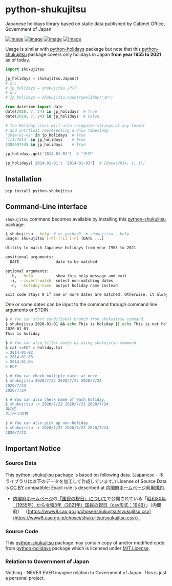 # python-shukujitsu
Japanese holidays library based on static data published by Cabinet Office, Government of Japan

[![image](https://img.shields.io/pypi/l/python-shukujitsu.svg)](https://pypi.org/project/python-shukujitsu/)
[![image](https://img.shields.io/pypi/dm/python-shukujitsu.svg)](https://pypi.org/project/python-shukujitsu/)
[![image](https://img.shields.io/pypi/v/python-shukujitsu.svg)](https://pypi.org/project/python-shukujitsu/)
[![image](https://img.shields.io/pypi/pyversions/python-shukujitsu.svg)](https://pypi.org/project/python-shukujitsu/)

Usage is similar with [python-holidays](https://github.com/dr-prodigy/python-holidays) package but note that this [python-shukujitsu](https://github.com/sakurai-youhei/python-shukujitsu) package covers only holidays in Japan **from year 1955 to 2021** as of today.

```python
import shukujitsu

jp_holidays = shukujitsu.Japan()
# or:
# jp_holidays = shukujitsu.JP()
# or:
# jp_holidays = shukujitsu.CountryHoliday('JP')

from datetime import date
date(2020, 7, 24) in jp_holidays  # True
date(2019, 7, 24) in jp_holidays  # False

# The Holiday class will also recognize strings of any format
# and int/float representing a Unix timestamp
'2014-01-01' in jp_holidays  # True
'1/1/2014' in jp_holidays    # True
1388597445 in jp_holidays    # True

jp_holidays.get('2014-01-01')  # "元日"

jp_holidays['2014-01-01': '2014-01-03']  # [date(2014, 1, 1)]
```

## Installation

```
pip install python-shukujitsu
```

## Command-Line interface

`shukujitsu` command becomes available by installing this [python-shukujitsu](https://github.com/sakurai-youhei/python-shukujitsu) package.

```bash
$ shukujitsu --help  # or python3 -m shukujitsu --help
usage: shukujitsu [-h] [-i] [-n] [DATE ...]

Utility to match Japanese holidays from year 1955 to 2021

positional arguments:
  DATE                date to be matched

optional arguments:
  -h, --help          show this help message and exit
  -i, --invert-match  select non-matching dates
  -n, --holiday-name  output holiday name instead

Exit code stays 0 if one or more dates are matched. Otherwise, it always goes 1.
```

One or some dates can be input to the command through command line arguments or STDIN.

```bash
$ # You can start conditional branch from shukujitsu command.
$ shukujitsu 2020-01-01 && echo This is holiday || echo This is not holiday
2020-01-01
This is holiday

$ # You can also filter dates by using shukujitsu command.
$ cat <<EOF > holiday.txt
> 2014-01-02
> 2014-01-03
> 2014-01-04
> EOF

$ # You can check multiple dates at once.
$ shukujitsu 2020/7/22 2020/7/23 2020/7/24
2020/7/23
2020/7/24

$ # You can also check name of each holiday.
$ shukujitsu -n 2020/7/22 2020/7/23 2020/7/24
海の日
スポーツの日

$ # You can also pick up non-holiday.
$ shukujitsu -i 2020/7/22 2020/7/23 2020/7/24
2020/7/22
```

## Important Notice

### Source Data

This [python-shukujitsu](https://github.com/sakurai-youhei/python-shukujitsu) package is based on following data. (Japanese - 本ライブラリは以下のデータを加工して作成しています。) License of Source Data is [CC BY](https://creativecommons.org/licenses/by/4.0/legalcode.ja) compatible; Exact rule is described at [内閣府ホームページ利用規約](https://www.cao.go.jp/notice/rule.html).

- [内閣府ホームページ](https://www.cao.go.jp/)の[「国民の祝日」について](https://www8.cao.go.jp/chosei/shukujitsu/gaiyou.html)で公開されている「[昭和30年（1955年）から令和3年（2021年）国民の祝日（csv形式：19KB）](https://www8.cao.go.jp/chosei/shukujitsu/syukujitsu.csv)」（内閣府） （[https://www8.cao.go.jp/chosei/shukujitsu/syukujitsu.csv](https://www8.cao.go.jp/chosei/shukujitsu/syukujitsu.csv)）

### Source Code

This [python-shukujitsu](https://github.com/sakurai-youhei/python-shukujitsu) package may contain copy of and/or modified code from [python-holidays](https://github.com/dr-prodigy/python-holidays) package which is licensed under [MIT License](https://github.com/dr-prodigy/python-holidays/blob/master/LICENSE).

### Relation to Government of Japan

Nothing - NEVER EVER imagine relation to Government of Japan. This is just a personal project.
